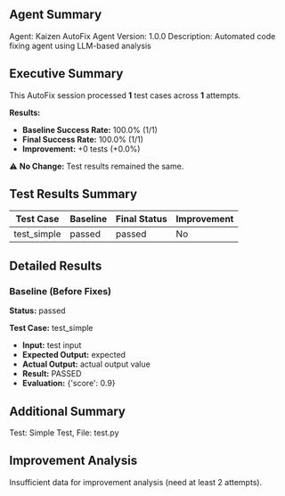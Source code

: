 ## Agent Summary

Agent: Kaizen AutoFix Agent
Version: 1.0.0
Description: Automated code fixing agent using LLM-based analysis
## Executive Summary

This AutoFix session processed **1** test cases across **1** attempts.

**Results:**
- **Baseline Success Rate:** 100.0% (1/1)
- **Final Success Rate:** 100.0% (1/1)
- **Improvement:** +0 tests (+0.0%)

⚠️ **No Change:** Test results remained the same.

## Test Results Summary
| Test Case | Baseline | Final Status | Improvement |
|---|---|---|---|
| test_simple | passed | passed | No |

## Detailed Results

### Baseline (Before Fixes)
**Status:** passed

**Test Case:** test_simple
- **Input:** test input
- **Expected Output:** expected
- **Actual Output:** actual output value
- **Result:** PASSED
- **Evaluation:** {'score': 0.9}


## Additional Summary
Test: Simple Test, File: test.py

## Improvement Analysis

Insufficient data for improvement analysis (need at least 2 attempts).